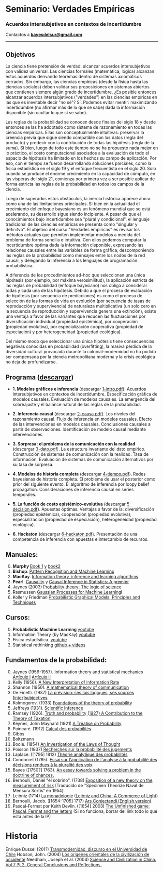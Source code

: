 # Seminario: Verdades Empíricas
### Acuerdos intersubjetivos en contextos de incertidumbre

Contactos a **bayesdelsur@gmail.com**

-------------------------------------------------------

## Objetivos

La ciencia tiene pretensión de verdad: alcanzar acuerdos intersubjetivos con validez universal. Las ciencias formales (matemática, lógica) alcanzan estos acuerdos derivando teoremas dentro de sistemas axiomáticos cerrados. Sin embargo, las ciencias empíricas (desde la física hasta las ciencias sociales) deben validar sus proposiciones en sistemas abiertos que contienen siempre algún grado de incertidumbre. ¿Es posible entonces alcanzar acuerdos intersubjetivos ("verdades") en las ciencias empíricas en las que es inevitable decir "no sé"? Sí. Podemos evitar mentir: maximizando incertidumbre (no afirmar más de lo que se sabe) dada la información disponible (sin ocultar lo que sí se sabe).

Las reglas de la probabilidad se conocen desde finales del siglo 18 y desde entonces se las ha adoptado como sistema de razonamiento en todas las ciencias empíricas. Ellas son conceptualmente intuitivas: preservar la creencia previa que sigue siendo compatible con los datos (regla del producto) y predecir con la contribución de todas las hipótesis (regla de la suma). Si bien, luego de todo este tiempo no se ha propuesto nada mejor en lo práctico, el costo computacional asociados a la evaluación de todo el espacio de hipótesis ha limitado en los hechos su campo de aplicación. Por eso, con el tiempo se fueron desarrollando soluciones parciales, como la física estadística en el siglo 19 y el enfoque frecuentista en el siglo 20. Solo cuando se produce el enorme crecimiento en la capacidad de cómputo, en las vísperas del siglo 21, comienza por primera vez a ser posible aplicar de forma estricta las reglas de la probabilidad en todos los campos de la ciencia.

Luego de superados estos obstáculos, la inercia histórica aparece ahora como una de las limitaciones principales. Si bien en la actualidad el crecimiento del enfoque bayesiano es un fenómeno mundial que se está acelerando, su desarrollo sigue siendo incipiente. A pesar de que el conocimientos bajo incertidumbre sea "plural y condicional", el lenguaje tradicional de las ciencias empíricas se presenta como "singular y definitvo". El objetivo del curso "Verdades empíricas" es revisar los métodos actuales que permiten implementar modelos a medida del problema de forma sencilla e intuitiva. Con ellos podemos computar la incertidumbre óptima dada la información disponible, expresando las relaciones causales entre las variables de forma gráfica, descomponiendo las reglas de la probabilidad como mensajes entre los nodos de la red causal, y delegando la inferencia a los lenguajes de programación probabilística.

A diferencia de los procedimientos ad-hoc que seleccionan una única hipótesis (por ejemplo, por máxima verosimilitud), la aplicación estricta de las reglas de probabilidad (enfoque bayesiano) nos obliga a considerar todas y cada una de las hipótesis. Debido a que el proceso de evaluación de hipótesis (por secuencia de predicciones) es como el proceso de selección de las formas de vida en evolución (por secuencia de tasas de reproducción y supervivencia) de naturaleza multiplicativa (un solo cero en la secuencia de reproducción y supervivencia genera una extinción), existe una ventaja a favor de las variantes que reducen las fluctuaciones por diversificación individual (propiedad epistémica), por cooperación (propiedad evolutiva), por especialización cooperativa (propiedad de especiación) y por heterogeneidad (propiedad ecológica).

Del mismo modo que seleccionar una única hipótesis tiene consecuencias negativas conocidas en probabilidad (overfitting), la masiva pérdida de la diversidad cultural provocada durante la colonial-modernidad no ha podido ser compensada por la ciencia metropolitana moderna y la crisis ecológica no deja de profundizarse.

<!--Bajo incertidumbre, la lógica es paraconsistente en tanto se hace necesario creer al mismo tiempo en A y no A hasta que la sorpresa, única fuente de información, decida. -->

## Programa ([descargar](https://github.com/BayesDeLasProvinciasUnidasDelSur/curso/releases/download/2023.1/0-programa.pdf))

- **1. Modelos gráficos e inferencia** (descargar [1-intro.pdf](https://github.com/BayesDeLasProvinciasUnidasDelSur/curso/releases/download/2023.1/1-intro.pdf)). Acuerdos intersubjetivos en contextos de incertidumbre. Especificación gráfica de modelos causales. Evaluación de modelos causales. La emergencia del sobreajuste y el balance natural de las reglas de la probabilidad.

- **2. Inferencia causal** (descargar [2-causa.pdf](https://github.com/BayesDeLasProvinciasUnidasDelSur/curso/releases/download/2023.1/2-causa.pdf)). Los niveles del razonamiento causal. Flujo de inferencia en modelos causales. Efecto de las intervenciones en modelos causales. Conclusiones causales a partir de observaciones. Identificación de modelo causal mediante intervenciones.

- **3. Sorpresa: el problema de la comunicación con la realidad** (descargar [3-dato.pdf](https://github.com/BayesDeLasProvinciasUnidasDelSur/curso/releases/download/2023.1/3-dato.pdf)). La estructura invariante del dato empírico. Construcción de sistemas de comunicación con la realidad. Tasa de información. Evaluación de sistemas de comunicación alternativos por su tasa de sorpresa.

- **4. Modelos de historia completa** (descargar [4-tiempo.pdf](https://github.com/BayesDeLasProvinciasUnidasDelSur/curso/releases/download/2023.1/4-tiempo.pdf)). Redes bayesianas de historia completa. El problema de usar el posterior como prior del siguiente evento. El algoritmo de inferencia por loopy belief propagation. Consideraciones de inferencia causal en series temporales.

- **5. La función de costo epistémico-evolutiva** (descargar [5-decision.pdf](https://github.com/BayesDeLasProvinciasUnidasDelSur/curso/releases/download/2023.1/5-decision.pdf)). Apuestas óptimas. Ventajas a favor de la: diversificación (propiedad epistémica), cooperación (propiedad evolutiva), especialización (propiedad de especiación), heterogeneidad (propiedad ecológica).

- **6. Hackaton** (descargar [6-hackaton.pdf](https://github.com/BayesDeLasProvinciasUnidasDelSur/curso/releases/download/2023.1/6-hackaton.pdf)). Presentación de una competencia de inferencia con apuestas e intercambio de recursos.

<!--

## Agenda de cursada: [2023 primer cuatrimestre](https://github.com/BayesDeLasProvinciasUnidasDelSur/congreso/releases/download/curso.2022/verdades_empiricas.pdf)

### Primera Parte: Fundamentos

No se requiere ningún tipo de formación previa. Toda persona puede hacerlo.

- **1. Principios interculturales de acuerdos intersubjetivos**. Principio de razón suficiente, de integridad, de indiferencia y de coherencia. Las reglas de razonamiento bajo incertidumbre. Evaluación de creencias.
    - Teórica:
    - Práctica:
    - Bibliografía:
    - Videos:
- **2. Sorpresa: el problema de la comunicación con la realidad**. La estructura invariante del dato empírico: fuente, realidad causal, señal, canal, percepción, modelo causal, estimación. Base empírica y datos teóricos. Máxima incertidumbre e información.
    - Teórica:
    - Práctica:
    - Bibliografía:
    - Videos:
- **3. La función de costo epistémico-evolutiva**. Ventajas a favor de la: Diversificación (propiedad epistémica), Cooperación (propiedad evolutiva mayor), Especialización (propiedad meta-epistémica), Coexistencia (propiedad ecológica).
    - Teórica:
    - Práctica:
    - Bibliografía:
    - Videos:
- **4. Modelos gráficos y algoritmos de pasaje de mensajes**. Métodos gráficos de especificación de modelos causales. Cómputo descentralizado de la inferencia y la predicción. Algoritmo suma-producta.
    - Teórica:
    - Práctica:
    - Bibliografía:
    - Videos:
- **5. Flujos de inferencia**. Apertura y cierre de flujos de inferencia en las estructuras causales fork, pipe y colider. Criterio general de separación (independencia) de variables.
    - Teórica:
    - Práctica:
    - Bibliografía:
    - Videos:
- **6. Inferencia Causal**. Conclusiones causales a partir de datos observacionales. El efecto de las intervenciones sobre los modelos gráficos. Los criterios de puerta trasera y delantera. Contrafácticos.
    - Teórica:
    - Práctica:
    - Bibliografía:
    - Videos:

### Segunda Parte: Metodologı́as

Sin implicar exclusión, se requieren algunos conocimiento mı́nimos de álgebra, análisis y programación

- **7. Distribuciones de creencias**. Máxima incertidumbre. Gases. Riqueza. Procesos irreversibles. Polya Urn. La familia exponencial: Bernoulli, Binomial, Beta, Multinomial, Dirichlet, Guassiana, Gamma
    - Teórica:
    - Práctica:
    - Bibliografía:
    - Videos:
- **8. Evaluación de modelos**. La emergencia del sobreajuste (overfitting) en los enfoques que seleccionan una única hipótesis. El balance natural de la evaluación correcta del espacio de hipótesis (evidencia). Ejemplo: regresión lı́neal bayesiana.
    - Teórica:
    - Práctica:
    - Bibliografía:
    - Videos:
- **9. Aproximaciones analı́ticas**. Métodos eficientes de aproximación: minimización por expectation propagation y variational inference. Ejemplo: estimación de habilidad en la industria del video juego.
    - Teórica:
    - Práctica:
    - Bibliografía:
    - Videos:
- **10. Series de tiempo**. El problema de usar el posterior como prior del siguiente evento. La mutua dependencia de las hipótesis en modelos de historia completa. Ejemplo: estimación de habilidad estado-del-arte.
    - Teórica:
    - Práctica:
    - Bibliografía:
    - Videos:
- **11. Aproximaciones por exploración**. Métodos para modelos causales intratables: Markov chain Monte Carlo. Metrópolis-Hasting y Hamiltonian Monte Carlo.
    - Teórica:
    - Práctica:
    - Bibliografía:
    - Videos:
- **12. Programación Probabilísticas**. Implementación de modelos usando lenguajes de programación probabilı́stica. Verificación visual de buen funcionamiento de las aproximaciones.
    - Teórica:
    - Práctica:
    - Bibliografía:
    - Videos:-->
## Manuales:

0. **Murphy** [Book 1](https://github.com/probml/pml-book/releases/latest/download/book1.pdf) y [book2](https://github.com/probml/pml2-book/releases/latest/download/book2.pdf)
0. **Bishop**. [Pattern Recognition and Machine Learning](https://www.microsoft.com/en-us/research/publication/pattern-recognition-machine-learning/)
0. **MacKay**. [Information theory, inference and learning algorithms](https://www.inference.org.uk/itprnn/book.pdf)
0. **Pearl**. [Causality](111.90.145.72/get.php?md5=aea29d62416c43c4b3c94444ecad5beb&key=3HX5RWW4J5RHCGGS&mirr=1) y [Causal Inference in Statistics: A premier](http://gen.lib.rus.ec/)
0. Jaynes (2003) [Probability theory: The logic of science](http://www.med.mcgill.ca/epidemiology/hanley/bios601/GaussianModel/JaynesProbabilityTheory.pdf)
0. Rasmussen [Gaussian Processes for Machine Learning](http://gaussianprocess.org/gpml/chapters/RW.pdf)I
0. Koller y Friedman [Probabilistic Graphical Models, Principles and Techniques](http://libgen.rs/search.php?req=Probabilistic+Graphical+Models%2C+Principles+and+Techniques&open=0&res=25&view=simple&phrase=1&column=def)
<!--
0. Stan. [Documentation](https://mc-stan.org/docs/2_29/stan-users-guide-2_29.pdf)
0. Halpern (2017) [Reasoning about uncertainty](http://libgen.rs/search.php?req=Reasoning+about+uncertainty&lg_topic=libgen&open=0&view=simple&res=25&phrase=1&column=def)
0. Russell y Norvig [Artificial Intelligence: A Modern Approach](http://libgen.rs/search.php?req=Artificial+Intelligence%3A+A+Modern+Approach&lg_topic=libgen&open=0&view=simple&res=25&phrase=1&column=def)
0. Knuth [*Chapter 3 — Random Numbers* in The art of computer programming II](http://libgen.rs/search.php?req=Donald+Knuth&lg_topic=libgen&open=0&view=simple&res=25&phrase=1&column=def)
-->

## Cursos:

0. **Probabilistic Machine Learning** [youtube](https://youtube.com/playlist?list=PL05umP7R6ij1tHaOFY96m5uX3J21a6yNd)
0. Information Theory (by MacKay) [youtube](https://www.youtube.com/watch?v=BCiZc0n6COY)
0. Física estadísitica. [youtube](https://www.youtube.com/watch?v=GL73N3z0j70&t)
0. Statistical rethinking [github + videos](https://github.com/rmcelreath/stat_rethinking_2023)

<!--
0. Deep Bayes. [youtube](https://www.youtube.com/playlist?list=PLe5rNUydzV9QHe8VDStpU0o8Yp63OecdW)
0. Probabilistic Graphical Models. Carnegie-Mellon University. [web](http://www.cs.cmu.edu/~epxing/Class/10708-09/lecture.html)
-->

## Fundamentos de la probabilidad:

0. Jaynes (1956-1957). Information theory and statistical mechanics [Artículo I](https://bayes.wustl.edu/etj/articles/theory.1.pdf) [Artículo II](http://users.df.uba.ar/ariel/materias/FT3_2011_2C/Extra/Jaynes.II.pdf)
0. Kelly (1956). [A New Interpretation of Information Rate](https://www.princeton.edu/~wbialek/rome/refs/kelly_56.pdf)
0. Shannon (1950). [A mathematical theory of communication](https://pure.mpg.de/rest/items/item_2383162/component/file_2456978/content)
0. De Finetti. (1937) [La prévision: ses lois logiques, ses sources [inter]subjectives](www.numdam.org/article/AIHP_1937__7_1_1_0.pdf)
0. Kolmogorov. (1933) [Foundations of the theory of probability](https://libgen.rocks/get.php?md5=c0fc408ef51b17d7afdb7cf35d2e81ef&key=VOIY6EBUGE4AM7GQ)
0. Jeffreys (1931). [Scientific Inference](https://libgen.rocks/get.php?md5=f40e5b6e52f2a05295c8984a7d6d2886&key=P5AOQ0CDN2AEDCBD)
0. Ramsey (1926). [Truth and probability](http://eprints.ukh.ac.id/id/eprint/240/1/2016_Book_ReadingsInFormalEpistemology.pdf#page=42) [(1927) A Contribution to the Theory of Taxation](https://www.jstor.org/stable/pdf/2222721.pdf)
0. Keynes, John Maynard (1921) [A Treatise on Probability](http://gutenberg.readingroo.ms/3/2/6/2/32625/old/2010-05-31-32625-pdf.pdf)
0. Poincaré. (1912) [Calcul des probabilités](https://www.ime.usp.br/~walterfm/cursos/mac5796/Poincare12.pdf)
0. Gibbs
0. Boltzmann
0. Boole. (1854) [An Investigation of the Laws of Thought](https://downloads.tuxfamily.org/openmathdep/logic_ante_1900/Laws_of_Thought-Boole.pdf)
0. Poisson (1837) [Recherches sur la probabilité des jugements](https://www-liphy.univ-grenoble-alpes.fr/pagesperso/bahram/Phys_Stat/Biblio/Poisson_Proba_1838.pdf)
0. Laplace. ([1795] 1812) [Théorie analytique des probabilités](93.174.95.29/main/11000/accf70cf7847f79b1940cc91ee65c1fb/Laplace%20J.-B.%20-%20Theorie%20des%20probabilites%20%28Oeuvres%29.%20Tome%207-Gauthier~Villars%20%281886%29.djvu)
0. Condorcet (1785). [Essai sur l'application de l'analyse à la probabilité des décisions rendues à la pluralité des voix](https://www.hist-math.fr/users/Histoires/textes/Condorcet1785_ProbabiliteDecisions.pdf)
0. Bayes ([1750?] 1763). [An essay towards solving a problem in the doctrine of chances.](https://royalsocietypublishing.org/doi/pdf/10.1098/rstl.1763.0053?keytype2=tf_ipsecsha&ijkey=d86e9f6c361806fb58be6aad56cb2bcfade22c74)
0. Bernoulli, Daniel "el sobrino". (1738) [Exposition of a new theory on the measurement of risk](http://www.theparticle.com/cs/bc/dsci/Bernoulli_1738.pdf) [Traducido de "Specimen Theorize Naval de Mensura Sortis" en 1954]
0. Leibniz (1714) [La monadologie](https://philo-labo.fr/fichiers/Leibniz%20-%20La%20monadologie.pdf) ([Leibniz and China: A Commerce of Light](http://libgen.rs/book/index.php?md5=714C21EB77B595EF583F926FC64E083A))
0. Bernoulli, Jacob. ([1654-1705] 1717) [Ars Conjectandi (English version)](https://libgen.rocks/get.php?md5=2a824bcdb31b45a94882ace89eaaa35e&key=19K8AAU67RBVK67G)
0. Pascal-Fermat por Keith Devlin. ([1654] 2008) [The Unfinished game: Pascal, Fermat and the letters](31.42.184.140/main/73000/bed190e8d465fc8a07a05709c22924a3/Keith%20Devlin%20-%20The%20Unfinished%20game_%20Pascal%2C%20Fermat%20and%20the%20letters-Basic%20Books%20%282008%29.pdf) (Si no funciona, borrar del link todo lo que está antes de la IP)

<!--
# Tópicos

0. [Factor Graphs and the Sum-product algorithm](https://ieeexplore.ieee.org/document/910572)
0. [Crash Course in Good and Bad Controls](https://papers.ssrn.com/sol3/Delivery.cfm/SSRN_ID4062645_code4146131.pdf?abstractid=3689437&mirid=1)
0. [Probabilistic Topic Models](https://oar.princeton.edu/bitstream/88435/pr1bv3w/1/OA_IntroductionProbabilisticTopicModels.pdf)
0. [TrueSkill: A Bayesian Skill Rating System](https://papers.nips.cc/paper/3079-trueskilltm-a-bayesian-skill-rating-system)
0. [TrueSkill Through Time: Revisiting the History of Chess](https://papers.nips.cc/paper/3331-trueskill-through-time-revisiting-the-history-of-chess)
0. [Match Box: Large Scale Online Bayesian Recommendations](https://www.microsoft.com/en-us/research/wp-content/uploads/2009/01/www09.pdf)
0. [Probabilistic Backpropagation for Scalable Bayesian Neural Networks](http://proceedings.mlr.press/v37/hernandez-lobatoc15.html)
0. [Parallel Bayesian Online Deep Learning for Click-Through Rate Prediction in Tencent Advertising System](https://arxiv.org/abs/1707.00802)
0. [Reinforcement Learning and Control as Probabilistic Inference: Tutorial and Review](https://arxiv.org/abs/1805.00909)
-->

<!--
## Otros

0. [Optimal eye movement strategiesin visual search](https://www.cns.nyu.edu/~david/courses/perceptionGrad/Readings/NajemnikGeisler-Nature2005.pdf)
0. [What Are Bayesian Neural Network Posteriors Really Like?](https://arxiv.org/abs/2104.14421)

# Blogs

0. [Optimal transport](http://alexhwilliams.info/itsneuronalblog/2020/10/09/optimal-transport/)
0. [Bayesian optimization](https://distill.pub/2020/bayesian-optimization/)
0. [From autoencoder to beta-VAE](https://lilianweng.github.io/lil-log/2018/08/12/from-autoencoder-to-beta-vae.html)
0. [What is a variational autoencoder](https://jaan.io/what-is-variational-autoencoder-vae-tutorial/)
0. [Intuitively variational autoencoder](https://towardsdatascience.com/intuitively-understanding-variational-autoencoders-1bfe67eb5daf)

# Tools:

0. [Gaussain process with pytroch](https://gpytorch.ai/)
0. [GPy](https://github.com/SheffieldML/GPy)

# Cursos externos

0. Larry Wasserman [Statistical methods for machine learning](https://www.stat.cmu.edu/~larry/=sml/)
0. Tamara Broderik [Non parametric bayesian methods](https://tamarabroderick.com/tutorial_2016_mlss_cadiz.html)-->

# Historia 

Enrique Dussel (201?) [Transmodernidad: discurso en el Universidad de Chile](https://youtu.be/jFVE2jBV3hA)
Hobson, John. (2004) [Los orígenes orientales de la civilización de occidente](https://libgen.rocks/get.php?md5=9fb9e17c0203789eb321330af09191f0&key=9NB6QOBJLHRTVOGM)
Needham, Joseph et al. (2004) [Science and Civilization in China. Vol 7 Pt 2. General Conclusions and Reflections.](https://libgen.rocks/get.php?md5=c0cfb07bd82a9c54d37dd515bcb7450d&key=IMGZ33ANYSVSJ61F)

<!--
# Columna vertebral del programa:

- Linear basis functions regression
- Parametrised basis functions regression
- Hierarchy of parametrised basis functions (Neural Networks)


## machine learning summer school 2009
http://videolectures.net/mlss09uk_cambridge/
http://videolectures.net/mlss09uk_minka_ai/

## Deep Bayes 2019
https://www.youtube.com/playlist?list=PLe5rNUydzV9QHe8VDStpU0o8Yp63OecdW

## Otros cursos
http://www.cs.cmu.edu/~epxing/Class/10708-09/lecture.html
-->


